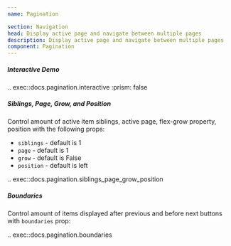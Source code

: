 ```yaml
---
name: Pagination

section: Navigation
head: Display active page and navigate between multiple pages
description: Display active page and navigate between multiple pages
component: Pagination
---
```


##### Interactive Demo

.. exec::docs.pagination.interactive
    :prism: false

##### Siblings, Page, Grow, and Position

Control amount of active item siblings, active page, flex-grow property, position
with the following props:
* `siblings` - default is 1
* `page` - default is 1
* `grow` - default is False
* `position` - default is left

.. exec::docs.pagination.siblings_page_grow_position

##### Boundaries

Control amount of items displayed after previous and before next buttons with `boundaries` prop:

.. exec::docs.pagination.boundaries

